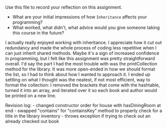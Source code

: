 Use this file to record your reflection on this assignment.

- What are your initial impressions of how `Inheritance` affects your programming?
- What worked, what didn't, what advice would you give someone taking this course in the future?

I actually really enjoyed working with inheritance. I appreciate how it cut out redundancy and made the whole process of coding less repetitive when I can just inherit shared methods. Maybe it's a sign of increased confidence in programming, but I felt like this assignment was pretty straightforward overall. I'd say the part I had the most trouble with was the printCollection method for the library. It was more open-ended in how we should format the list, so I had to think about how I wanted to approach it. I ended up settling on what I thought was the neatest, if not most efficient, way to format the collection: I removed the brackets that come with the hashtable, turned it into an array, and iterated over it so each book and author would be printed on a new line.


Revision log: 
    - changed constructor order for house with hasDiningRoom at end
    - swapped "contains" for "containsKey" method to properly check for a title in the library inventory
    - throws exception if trying to check out an already checked out book